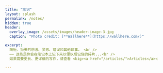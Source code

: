```yaml
---
title: "笔记"
layout: splash
permalink: /notes/
hidden: true
header:
  overlay_image: /assets/images/header-image-3.jpg
  caption: "Photo credit: [**Wallhere**](https://wallhere.com/)"

excerpt:
  简短、扼要的想法、灵感、错误和其他琐事。 <br />
  —— 这些是你会在笔记本上记下来以便以后记住的碎片...<br />
  如果需要更长、更详细的写作，请查看 <big><a href="/articles/">Articles</a></big>。<br />

---
```

